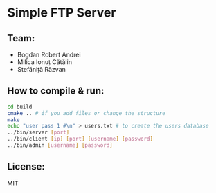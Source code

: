 Simple FTP Server
=====

Team:
----
* Bogdan Robert Andrei
* Milica Ionuț Cătălin
* Stefăniță Răzvan

How to compile & run:
----
```bash
cd build
cmake .. # if you add files or change the structure
make
echo "user pass 1 #\n" > users.txt # to create the users database
../bin/server [port]
../bin/client [ip] [port] [username] [password]
../bin/admin [username] [password]
```

License:
-----
MIT